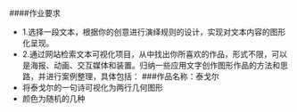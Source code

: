 ####作业要求
- 1.选择一段文本，根据你的创意进行演绎规则的设计，实现对文本内容的图形化呈现。
- 2.通过网站检索文本可视化项目，从中找出你所喜欢的作品，形式不限，可以是海报、动画、交互媒体和装置。归纳一些应用文字创作图形作品的方法和思路，并进行案例整理，具体包括：
###作品名称：泰戈尔
- 将泰戈尔的一句诗可视化为两行几何图形
- 颜色为随机的几种
